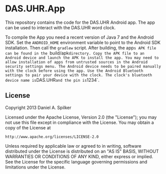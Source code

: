 DAS.UHR.App
===========

This repository contains the code for the DAS.UHR Android app. The app can be used to interact with
the DAS.UHR word clock.

To compile the App you need a recent version of Java 7 and the Android SDK. Set the `ANDROID_HOME`
environment variable to point to the Android SDK installation. Then call the `gradlew` script. After
building, the app`s APK file can be found in the `build/apk` directory. Copy the APK file to an
Android device and launch the APK to install the app. You may need to allow installation of apps
from untrusted sources in the Android security settings menu. The Android device needs to be paired
manually with the clock before using the app. Use the Android Bluetooth settings to pair your
device with the clock. The clock's bluetooth device name is `DAS.UHR` and the pin is `1234`.

License
-------

Copyright 2013 Daniel A. Spilker

Licensed under the Apache License, Version 2.0 (the "License");
you may not use this file except in compliance with the License.
You may obtain a copy of the License at

    http://www.apache.org/licenses/LICENSE-2.0

Unless required by applicable law or agreed to in writing, software
distributed under the License is distributed on an "AS IS" BASIS,
WITHOUT WARRANTIES OR CONDITIONS OF ANY KIND, either express or implied.
See the License for the specific language governing permissions and
limitations under the License.
